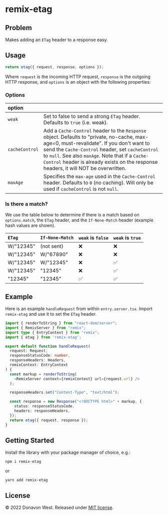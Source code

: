 # remix-etag

## Problem

Makes adding an `ETag` header to a response easy.

## Usage

```js
return etag({ request, response, options });
```

Where `request` is the incoming HTTP request, `response` is the outgoing HTTP response, and `options` is an object with the following properties:

### Options

| option         |                                                                                                                                                                                                                                                                                                                                         |
| :------------- | :-------------------------------------------------------------------------------------------------------------------------------------------------------------------------------------------------------------------------------------------------------------------------------------------------------------------------------------- |
| `weak`         | Set to false to send a strong `ETag` header. Defaults to `true` (i.e. weak).                                                                                                                                                                                                                                                            |
| `cacheControl` | Add a `Cache-Control` header to the `Response` object. Defaults to "private, no-cache, max-age=0, must-revalidate". If you don't want to send the `Cache-Control` header, set `cacheControl` to `null`. See also `maxAge`. Note that if a `Cache-Control` header is already exists on the response headers, it will NOT be overwritten. |
| `maxAge`       | Specifies the `max-age` used in the `Cache-Control` header. Defaults to `0` (no caching). Will only be used if `cacheControl` is not `null`.                                                                                                                                                                                            |

### Is there a match?

We use the table below to determine if there is a match based on `options.match`, the `ETag` header, and the `If-None-Match` header (example hash values are shown).

| `ETag`    | `If-None-Match` | `weak` is `false` | `weak` is `true` |
| :-------- | :-------------- | :---------------- | :--------------- |
| W/"12345" | (not sent)      | ❌                | ❌               |
| W/"12345" | W/"67890"       | ❌                | ❌               |
| W/"12345" | W/"12345"       | ❌                | ✅               |
| W/"12345" | "12345"         | ❌                | ✅               |
| "12345"   | "12345"         | ✅                | ✅               |

## Example

Here is an example `handleRequest` from within `entry.server.tsx`. Import `remix-etag` and use it to set the `ETag` header.

```ts filename=entry.server.tsx lines=4,18,22
import { renderToString } from "react-dom/server";
import { RemixServer } from "remix";
import type { EntryContext } from "remix";
import { etag } from 'remix-etag';

export default function handleRequest(
  request: Request,
  responseStatusCode: number,
  responseHeaders: Headers,
  remixContext: EntryContext
) {
  const markup = renderToString(
    <RemixServer context={remixContext} url={request.url} />
  );

  responseHeaders.set("Content-Type", "text/html");

  const response = new Response("<!DOCTYPE html>" + markup, {
    status: responseStatusCode,
    headers: responseHeaders,
  });
  return etag({ request, response });
}
```

## Getting Started

Install the library with your package manager of choice, e.g.:

```
npm i remix-etag
```

or

```
yarn add remix-etag
```

## License

&copy; 2022 Donavon West. Released under [MIT license](./LICENSE).
